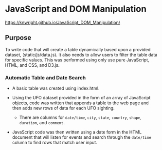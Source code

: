 # JavaScript and DOM Manipulation
https://knwright.github.io/JavaScript_DOM_Manipulation/

## Purpose

To write code that will create a table dynamically based upon a provided dataset, (static/js/data.js). It also needs to allow users to filter the table data for specific values. This was performed using only use pure JavaScript, HTML, and CSS, and D3.js.

### Automatic Table and Date Search

* A basic table was created using index.html.

* Using the UFO dataset provided in the form of an array of JavaScript objects, code was written that appends a table to the web page and then adds new rows of data for each UFO sighting.

  * There are columns for `date/time`, `city`, `state`, `country`, `shape`, `duration`, and `comment`.

* JavaScript code was then written using a date form in the HTML document that will listen for events and search through the `date/time` column to find rows that match user input.
